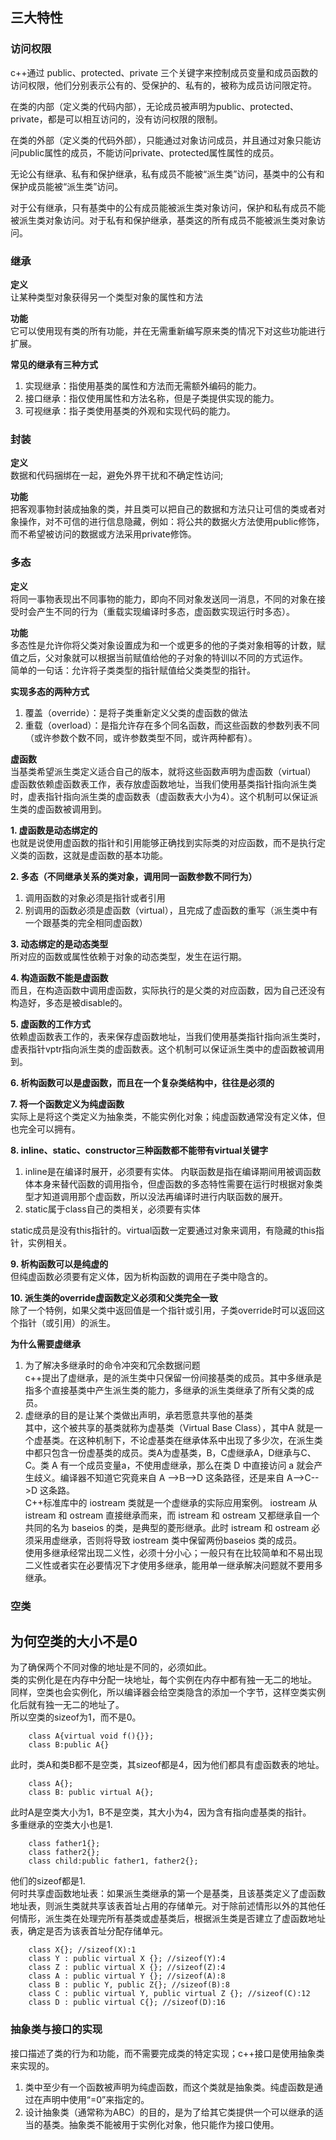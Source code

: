 ## **三大特性**  
### **访问权限**  
c++通过 public、protected、private 三个关键字来控制成员变量和成员函数的访问权限，他们分别表示公有的、受保护的、私有的，被称为成员访问限定符。  

在类的内部（定义类的代码内部），无论成员被声明为public、protected、private，都是可以相互访问的，没有访问权限的限制。  

在类的外部（定义类的代码外部），只能通过对象访问成员，并且通过对象只能访问public属性的成员，不能访问private、protected属性属性的成员。  

无论公有继承、私有和保护继承，私有成员不能被“派生类”访问，基类中的公有和保护成员能被“派生类”访问。  

对于公有继承，只有基类中的公有成员能被派生类对象访问，保护和私有成员不能被派生类对象访问。对于私有和保护继承，基类这的所有成员不能被派生类对象访问。  

### **继承**  

**定义**  
让某种类型对象获得另一个类型对象的属性和方法  

**功能**  
它可以使用现有类的所有功能，并在无需重新编写原来类的情况下对这些功能进行扩展。  

**常见的继承有三种方式**  

1. 实现继承：指使用基类的属性和方法而无需额外编码的能力。  
2. 接口继承：指仅使用属性和方法名称，但是子类提供实现的能力。  
3. 可视继承：指子类使用基类的外观和实现代码的能力。  

### **封装**  

**定义**  
数据和代码捆绑在一起，避免外界干扰和不确定性访问;  

**功能**  
把客观事物封装成抽象的类，并且类可以把自己的数据和方法只让可信的类或者对象操作，对不可信的进行信息隐藏，例如：将公共的数据火方法使用public修饰，而不希望被访问的数据或方法采用private修饰。  

### **多态**  

**定义**  
将同一事物表现出不同事物的能力，即向不同对象发送同一消息，不同的对象在接受时会产生不同的行为（重载实现编译时多态，虚函数实现运行时多态）。  

**功能**  
多态性是允许你将父类对象设置成为和一个或更多的他的子类对象相等的计数，赋值之后，父对象就可以根据当前赋值给他的子对象的特训以不同的方式运作。  
简单的一句话：允许将子类类型的指针赋值给父类类型的指针。  

**实现多态的两种方式**  
1. 覆盖（override）：是将子类重新定义父类的虚函数的做法  
2. 重载（overload）：是指允许存在多个同名函数，而这些函数的参数列表不同（或许参数个数不同，或许参数类型不同，或许两种都有）。  

**虚函数**  
当基类希望派生类定义适合自己的版本，就将这些函数声明为虚函数（virtual）  
虚函数依赖虚函数表工作，表存放虚函数地址，当我们使用基类指针指向派生类时，虚表指针指向派生类的虚函数表（虚函数表大小为4）。这个机制可以保证派生类的虚函数被调用到。  

**1. 虚函数是动态绑定的**  
也就是说使用虚函数的指针和引用能够正确找到实际类的对应函数，而不是执行定义类的函数，这就是虚函数的基本功能。  

**2. 多态（不同继承关系的类对象，调用同一函数参数不同行为）**  
1. 调用函数的对象必须是指针或者引用  
2. 别调用的函数必须是虚函数（virtual），且完成了虚函数的重写（派生类中有一个跟基类的完全相同虚函数）  

**3. 动态绑定的是动态类型**  
所对应的函数或属性依赖于对象的动态类型，发生在运行期。  

**4. 构造函数不能是虚函数**  
而且，在构造函数中调用虚函数，实际执行的是父类的对应函数，因为自己还没有构造好，多态是被disable的。  

**5. 虚函数的工作方式**  
依赖虚函数表工作的，表来保存虚函数地址，当我们使用基类指针指向派生类时，虚表指针vptr指向派生类的虚函数表。这个机制可以保证派生类中的虚函数被调用到。  

**6. 析构函数可以是虚函数，而且在一个复杂类结构中，往往是必须的**  

**7. 将一个函数定义为纯虚函数**  
实际上是将这个类定义为抽象类，不能实例化对象；纯虚函数通常没有定义体，但也完全可以拥有。  

**8. inline、static、constructor三种函数都不能带有virtual关键字**  
1. inline是在编译时展开，必须要有实体。
内联函数是指在编译期间用被调函数体本身来替代函数的调用指令，但虚函数的多态特性需要在运行时根据对象类型才知道调用那个虚函数，所以没法再编译时进行内联函数的展开。
2. static属于class自己的类相关，必须要有实体  

static成员是没有this指针的。virtual函数一定要通过对象来调用，有隐藏的this指针，实例相关。  

**9. 析构函数可以是纯虚的**  
但纯虚函数必须要有定义体，因为析构函数的调用在子类中隐含的。  

**10. 派生类的override虚函数定义必须和父类完全一致**  
除了一个特例，如果父类中返回值是一个指针或引用，子类override时可以返回这个指针（或引用）的派生。  

**为什么需要虚继承**  

1. 为了解决多继承时的命令冲突和冗余数据问题  
c++提出了虚继承，是的派生类中只保留一份间接基类的成员。其中多继承是指多个直接基类中产生派生类的能力，多继承的派生类继承了所有父类的成员。  
2. 虚继承的目的是让某个类做出声明，承若愿意共享他的基类  
其中，这个被共享的基类就称为虚基类（Virtual Base Class），其中A 就是⼀个虚基类。在这种机制下，不论虚基类在继承体系中出现了多少次，在派⽣类中都只包含⼀份虚基类的成员。类A为虚基类，B，C虚继承A，D继承与C、C。类 A 有⼀个成员变量a，不使⽤虚继承，那么在类 D 中直接访问 a 就会产⽣歧义。编译器不知道它究竟来⾃ A -->B-->D 这条路径，还是来⾃ A-->C-->D 这条路。  
C++标准库中的 iostream 类就是⼀个虚继承的实际应⽤案例。
iostream 从 istream 和 ostream 直接继承⽽来，⽽ istream 和 ostream ⼜都继承⾃⼀个共同的名为 baseios 的类，是典型的菱形继承。此时 istream 和 ostream 必须采⽤虚继承，否则将导致 iostream 类中保留两份baseios 类的成员。  
使⽤多继承经常出现⼆义性，必须⼗分⼩⼼；⼀般只有在⽐较简单和不易出现⼆义性或者实在必要情况下才使⽤多继承，能⽤单⼀继承解决问题就不要⽤多继承。  

### **空类**

## **为何空类的大小不是0**  
为了确保两个不同对像的地址是不同的，必须如此。  
类的实例化是在内存中分配一块地址，每个实例在内存中都有独一无二的地址。  
同样，空类也会实例化，所以编译器会给空类隐含的添加一个字节，这样空类实例化后就有独一无二的地址了。  
所以空类的sizeof为1，而不是0。  

```  
    class A{virtual void f(){}};  
    class B:public A{}  
```  
此时，类A和类B都不是空类，其sizeof都是4，因为他们都具有虚函数表的地址。  
```  
    class A{};  
    class B: public virtual A{};  
```  
此时A是空类大小为1，B不是空类，其大小为4，因为含有指向虚基类的指针。  
多重继承的空类大小也是1.  
```  
    class father1{};  
    class father2{};  
    class child:public father1, father2{};  
```  
他们的sizeof都是1.  
何时共享虚函数地址表：如果派⽣类继承的第⼀个是基类，且该基类定义了虚函数地址表，则派⽣类就共享该表⾸址占⽤的存储单元。对于除前述情形以外的其他任何情形，派⽣类在处理完所有基类或虚基类后，根据派⽣类是否建⽴了虚函数地址表，确定是否为该表⾸址分配存储单元。  
```  
    class X{}; //sizeof(X):1  
    class Y : public virtual X {}; //sizeof(Y):4  
    class Z : public virtual X {}; //sizeof(Z):4  
    class A : public virtual Y {}; //sizeof(A):8  
    class B : public Y, public Z{}; //sizeof(B):8  
    class C : public virtual Y, public virtual Z {}; //sizeof(C):12  
    class D : public virtual C{}; //sizeof(D):16  
```  

### **抽象类与接口的实现**  
接口描述了类的行为和功能，而不需要完成类的特定实现；c++接口是使用抽象类来实现的。  
1. 类中至少有一个函数被声明为纯虚函数，而这个类就是抽象类。纯虚函数是通过在声明中使用“=0”来指定的。  
2. 设计抽象类（通常称为ABC）的目的，是为了给其它类提供一个可以继承的适当的基类。抽象类不能被用于实例化对象，他只能作为接口使用。   
